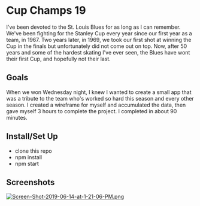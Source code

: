 # Cup Champs 19

I've been devoted to the St. Louis Blues for as long as I can remember. We've been fighting for the Stanley Cup every year since our first year as a team, in 1967. Two years later, in 1969, we took our first shot at winning the Cup in the finals but unfortunately did not come out on top. Now, after 50 years and some of the hardest skating I've ever seen, the Blues have wont their first Cup, and hopefully not their last.

## Goals
When we won Wednesday night, I knew I wanted to create a small app that was a tribute to the team who's worked so hard this season and every other season. I created a wireframe for myself and accumulated the data, then gave myself 3 hours to complete the project. I completed in about 90 minutes.

## Install/Set Up
- clone this repo
- npm install
- npm start

## Screenshots
[![Screen-Shot-2019-06-14-at-1-21-06-PM.png](https://i.postimg.cc/FsPBDKq7/Screen-Shot-2019-06-14-at-1-21-06-PM.png)](https://postimg.cc/Czq7Kwwg)
